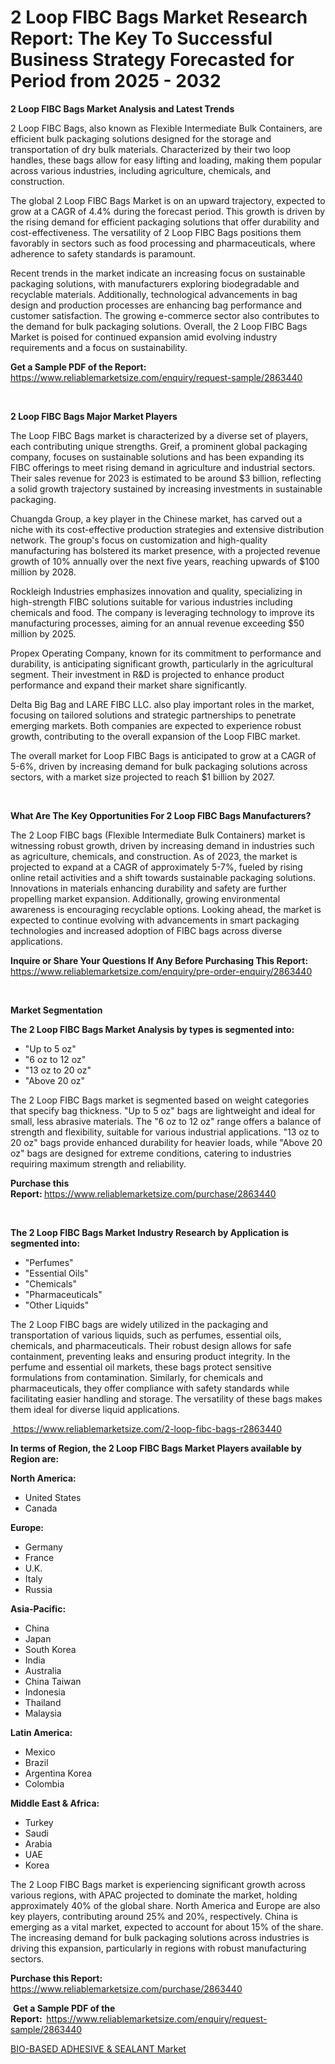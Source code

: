 <p><h1>2 Loop FIBC Bags Market Research Report: The Key To Successful Business Strategy Forecasted for Period from 2025 - 2032</h1></p><p><strong>2 Loop FIBC Bags Market Analysis and Latest Trends</strong></p>
<p><p>2 Loop FIBC Bags, also known as Flexible Intermediate Bulk Containers, are efficient bulk packaging solutions designed for the storage and transportation of dry bulk materials. Characterized by their two loop handles, these bags allow for easy lifting and loading, making them popular across various industries, including agriculture, chemicals, and construction. </p><p>The global 2 Loop FIBC Bags Market is on an upward trajectory, expected to grow at a CAGR of 4.4% during the forecast period. This growth is driven by the rising demand for efficient packaging solutions that offer durability and cost-effectiveness. The versatility of 2 Loop FIBC Bags positions them favorably in sectors such as food processing and pharmaceuticals, where adherence to safety standards is paramount.</p><p>Recent trends in the market indicate an increasing focus on sustainable packaging solutions, with manufacturers exploring biodegradable and recyclable materials. Additionally, technological advancements in bag design and production processes are enhancing bag performance and customer satisfaction. The growing e-commerce sector also contributes to the demand for bulk packaging solutions. Overall, the 2 Loop FIBC Bags Market is poised for continued expansion amid evolving industry requirements and a focus on sustainability.</p></p>
<p><strong>Get a Sample PDF of the Report:&nbsp;</strong> <a href="https://www.reliablemarketsize.com/enquiry/request-sample/2863440?utm_campaign=2447&utm_medium=2&utm_source=Github&utm_content=ia&utm_term=12032025&utm_id=2-loop-fibc-bags">https://www.reliablemarketsize.com/enquiry/request-sample/2863440</a></p>
<p>&nbsp;</p>
<p><strong>2 Loop FIBC Bags Major Market Players</strong></p>
<p><p>The Loop FIBC Bags market is characterized by a diverse set of players, each contributing unique strengths. Greif, a prominent global packaging company, focuses on sustainable solutions and has been expanding its FIBC offerings to meet rising demand in agriculture and industrial sectors. Their sales revenue for 2023 is estimated to be around $3 billion, reflecting a solid growth trajectory sustained by increasing investments in sustainable packaging.</p><p>Chuangda Group, a key player in the Chinese market, has carved out a niche with its cost-effective production strategies and extensive distribution network. The group's focus on customization and high-quality manufacturing has bolstered its market presence, with a projected revenue growth of 10% annually over the next five years, reaching upwards of $100 million by 2028.</p><p>Rockleigh Industries emphasizes innovation and quality, specializing in high-strength FIBC solutions suitable for various industries including chemicals and food. The company is leveraging technology to improve its manufacturing processes, aiming for an annual revenue exceeding $50 million by 2025.</p><p>Propex Operating Company, known for its commitment to performance and durability, is anticipating significant growth, particularly in the agricultural segment. Their investment in R&D is projected to enhance product performance and expand their market share significantly.</p><p>Delta Big Bag and LARE FIBC LLC. also play important roles in the market, focusing on tailored solutions and strategic partnerships to penetrate emerging markets. Both companies are expected to experience robust growth, contributing to the overall expansion of the Loop FIBC market.</p><p>The overall market for Loop FIBC Bags is anticipated to grow at a CAGR of 5-6%, driven by increasing demand for bulk packaging solutions across sectors, with a market size projected to reach $1 billion by 2027.</p></p>
<p>&nbsp;</p>
<p><strong>What Are The Key Opportunities For 2 Loop FIBC Bags Manufacturers?</strong></p>
<p><p>The 2 Loop FIBC bags (Flexible Intermediate Bulk Containers) market is witnessing robust growth, driven by increasing demand in industries such as agriculture, chemicals, and construction. As of 2023, the market is projected to expand at a CAGR of approximately 5-7%, fueled by rising online retail activities and a shift towards sustainable packaging solutions. Innovations in materials enhancing durability and safety are further propelling market expansion. Additionally, growing environmental awareness is encouraging recyclable options. Looking ahead, the market is expected to continue evolving with advancements in smart packaging technologies and increased adoption of FIBC bags across diverse applications.</p></p>
<p><strong>Inquire or Share Your Questions If Any Before Purchasing This Report:</strong> <a href="https://www.reliablemarketsize.com/enquiry/pre-order-enquiry/2863440?utm_campaign=2447&utm_medium=2&utm_source=Github&utm_content=ia&utm_term=12032025&utm_id=2-loop-fibc-bags">https://www.reliablemarketsize.com/enquiry/pre-order-enquiry/2863440</a></p>
<p>&nbsp;</p>
<p><strong>Market Segmentation</strong></p>
<p><strong>The 2 Loop FIBC Bags Market Analysis by types is segmented into:</strong></p>
<p><ul><li>"Up to 5 oz"</li><li>"6 oz to 12 oz"</li><li>"13 oz to 20 oz"</li><li>"Above 20 oz"</li></ul></p>
<p><p>The 2 Loop FIBC Bags market is segmented based on weight categories that specify bag thickness. "Up to 5 oz" bags are lightweight and ideal for small, less abrasive materials. The "6 oz to 12 oz" range offers a balance of strength and flexibility, suitable for various industrial applications. "13 oz to 20 oz" bags provide enhanced durability for heavier loads, while "Above 20 oz" bags are designed for extreme conditions, catering to industries requiring maximum strength and reliability.</p></p>
<p><strong>Purchase this Report:&nbsp;</strong><a href="https://www.reliablemarketsize.com/purchase/2863440?utm_campaign=2447&utm_medium=2&utm_source=Github&utm_content=ia&utm_term=12032025&utm_id=2-loop-fibc-bags">https://www.reliablemarketsize.com/purchase/2863440</a></p>
<p>&nbsp;</p>
<p><strong>The 2 Loop FIBC Bags Market Industry Research by Application is segmented into:</strong></p>
<p><ul><li>"Perfumes"</li><li>"Essential Oils"</li><li>"Chemicals"</li><li>"Pharmaceuticals"</li><li>"Other Liquids"</li></ul></p>
<p><p>The 2 Loop FIBC bags are widely utilized in the packaging and transportation of various liquids, such as perfumes, essential oils, chemicals, and pharmaceuticals. Their robust design allows for safe containment, preventing leaks and ensuring product integrity. In the perfume and essential oil markets, these bags protect sensitive formulations from contamination. Similarly, for chemicals and pharmaceuticals, they offer compliance with safety standards while facilitating easier handling and storage. The versatility of these bags makes them ideal for diverse liquid applications.</p></p>
<p><a href="https://www.reliablemarketsize.com/2-loop-fibc-bags-r2863440?utm_campaign=2447&utm_medium=2&utm_source=Github&utm_content=ia&utm_term=12032025&utm_id=2-loop-fibc-bags">&nbsp;https://www.reliablemarketsize.com/2-loop-fibc-bags-r2863440</a></p>
<p><strong>In terms of Region, the 2 Loop FIBC Bags Market Players available by Region are:</strong></p>
<p>
    <p> <strong> North America: </strong>
        <ul>
            <li>United States</li>
            <li>Canada</li>
        </ul>
        </p> 
    <p> <strong> Europe: </strong>
        <ul>
            <li>Germany</li>
            <li>France</li>
            <li>U.K.</li>
            <li>Italy</li>
            <li>Russia</li>
        </ul>
        </p> 
    <p> <strong> Asia-Pacific: </strong>
        <ul>
            <li>China</li>
            <li>Japan</li>
            <li>South Korea</li>
            <li>India</li>
            <li>Australia</li>
            <li>China Taiwan</li>
            <li>Indonesia</li>
            <li>Thailand</li>
            <li>Malaysia</li>
        </ul>
        </p> 
    <p> <strong> Latin America: </strong>
        <ul>
            <li>Mexico</li>
            <li>Brazil</li>
            <li>Argentina Korea</li>
            <li>Colombia</li>
        </ul>
        </p> 
    <p> <strong> Middle East & Africa: </strong>
        <ul>
            <li>Turkey</li>
            <li>Saudi</li>
            <li>Arabia</li>
            <li>UAE</li>
            <li>Korea</li>
        </ul>
    </p>
    </p>
<p><p>The 2 Loop FIBC Bags market is experiencing significant growth across various regions, with APAC projected to dominate the market, holding approximately 40% of the global share. North America and Europe are also key players, contributing around 25% and 20%, respectively. China is emerging as a vital market, expected to account for about 15% of the share. The increasing demand for bulk packaging solutions across industries is driving this expansion, particularly in regions with robust manufacturing sectors.</p></p>
<p><strong>Purchase this Report: </strong><a href="https://www.reliablemarketsize.com/purchase/2863440?utm_campaign=2447&utm_medium=2&utm_source=Github&utm_content=ia&utm_term=12032025&utm_id=2-loop-fibc-bags">https://www.reliablemarketsize.com/purchase/2863440</a></p>
<p>&nbsp;<strong>Get a Sample PDF of the Report:&nbsp;&nbsp;</strong><a href="https://www.reliablemarketsize.com/enquiry/request-sample/2863440?utm_campaign=2447&utm_medium=2&utm_source=Github&utm_content=ia&utm_term=12032025&utm_id=2-loop-fibc-bags">https://www.reliablemarketsize.com/enquiry/request-sample/2863440</a></p>
<p><strong></strong></p>
<p><p><a href="https://github.com/edacruz6/Market-Research-Report-List-1/blob/main/bio-based-adhesive-sealant-market.md?utm_campaign=2447&utm_medium=2&utm_source=Github&utm_content=ia&utm_term=12032025&utm_id=2-loop-fibc-bags">BIO-BASED ADHESIVE & SEALANT Market</a></p></p>